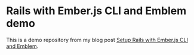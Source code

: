 # Rails with Ember.js CLI and Emblem demo

This is a demo repository from my blog post [Setup Rails with Ember.js CLI and Emblem](http://www.babar.im/blog/programming/ruby/setup-rails-with-ember-cli-and-emblem.html).

